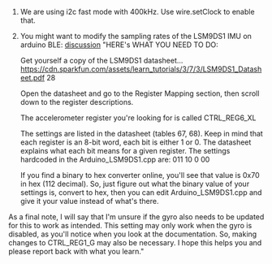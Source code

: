 
1. We are using i2c fast mode with 400kHz. Use wire.setClock to enable that.
2. You might want to modify the sampling rates of the LSM9DS1 IMU on arduino BLE: [discussion](https://forum.arduino.cc/t/lsm9ds1-how-to-change-sampling-frequency-and-acceleration-ranges/620912/3) "HERE's WHAT YOU NEED TO DO:

    Get yourself a copy of the LSM9DS1 datasheet...
    https://cdn.sparkfun.com/assets/learn_tutorials/3/7/3/LSM9DS1_Datasheet.pdf 28

    Open the datasheet and go to the Register Mapping section, then scroll down to the register descriptions.

    The accelerometer register you're looking for is called CTRL_REG6_XL

    The settings are listed in the datasheet (tables 67, 68). Keep in mind that each register is an 8-bit word, each bit is either 1 or 0. The datasheet explains what each bit means for a given register. The settings hardcoded in the Arduino_LSM9DS1.cpp are: 011 10 0 00

    If you find a binary to hex converter online, you'll see that value is 0x70 in hex (112 decimal). So, just figure out what the binary value of your settings is, convert to hex, then you can edit Arduino_LSM9DS1.cpp and give it your value instead of what's there.

As a final note, I will say that I'm unsure if the gyro also needs to be updated for this to work as intended. This setting may only work when the gyro is disabled, as you'll notice when you look at the documentation. So, making changes to CTRL_REG1_G may also be necessary. I hope this helps you and please report back with what you learn."

